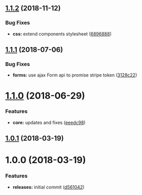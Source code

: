 <a name="1.1.2"></a>
## [1.1.2](https://github.com/hypeJunctionPro/Elgg3-hypeStripePayments/compare/1.1.1...1.1.2) (2018-11-12)


### Bug Fixes

* **css:** extend components stylesheet ([6896888](https://github.com/hypeJunctionPro/Elgg3-hypeStripePayments/commit/6896888))



<a name="1.1.1"></a>
## [1.1.1](https://github.com/hypeJunctionPro/Elgg3-hypeStripePayments/compare/1.1.0...1.1.1) (2018-07-06)


### Bug Fixes

* **forms:** use ajax Form api to promise stripe token ([3128c22](https://github.com/hypeJunctionPro/Elgg3-hypeStripePayments/commit/3128c22))



<a name="1.1.0"></a>
# [1.1.0](https://github.com/hypeJunctionPro/Elgg3-hypeStripePayments/compare/1.0.1...1.1.0) (2018-06-29)


### Features

* **core:** updates and fixes ([eeedc98](https://github.com/hypeJunctionPro/Elgg3-hypeStripePayments/commit/eeedc98))



<a name="1.0.1"></a>
## [1.0.1](https://github.com/hypeJunctionPro/Elgg3-hypeStripePayments/compare/1.0.0...1.0.1) (2018-03-19)



<a name="1.0.0"></a>
# 1.0.0 (2018-03-19)


### Features

* **releases:** initial commit ([d561042](https://github.com/hypeJunctionPro/Elgg3-hypeStripPayments/commit/d561042))




